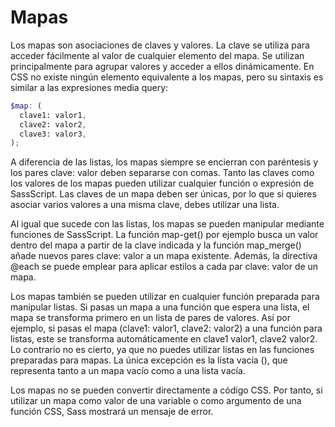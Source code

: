 # Mapas

Los mapas son asociaciones de claves y valores. La clave se utiliza para acceder fácilmente al valor de cualquier elemento del mapa. Se utilizan principalmente para agrupar valores y acceder a ellos dinámicamente. En CSS no existe ningún elemento equivalente a los mapas, pero su sintaxis es similar a las expresiones media query:

```scss
$map: (
  clave1: valor1,
  clave2: valor2,
  clave3: valor3,
);
```

A diferencia de las listas, los mapas siempre se encierran con paréntesis y los pares clave: valor deben separarse con comas. Tanto las claves como los valores de los mapas pueden utilizar cualquier función o expresión de SassScript. Las claves de un mapa deben ser únicas, por lo que si quieres asociar varios valores a una misma clave, debes utilizar una lista.

Al igual que sucede con las listas, los mapas se pueden manipular mediante funciones de SassScript. La función map-get() por ejemplo busca un valor dentro del mapa a partir de la clave indicada y la función map_merge() añade nuevos pares clave: valor a un mapa existente. Además, la directiva @each se puede emplear para aplicar estilos a cada par clave: valor de un mapa.

Los mapas también se pueden utilizar en cualquier función preparada para manipular listas. Si pasas un mapa a una función que espera una lista, el mapa se transforma primero en un lista de pares de valores. Así por ejemplo, si pasas el mapa (clave1: valor1, clave2: valor2) a una función para listas, este se transforma automáticamente en clave1 valor1, clave2 valor2. Lo contrario no es cierto, ya que no puedes utilizar listas en las funciones preparadas para mapas. La única excepción es la lista vacía (), que representa tanto a un mapa vacío como a una lista vacía.

Los mapas no se pueden convertir directamente a código CSS. Por tanto, si utilizar un mapa como valor de una variable o como argumento de una función CSS, Sass mostrará un mensaje de error.